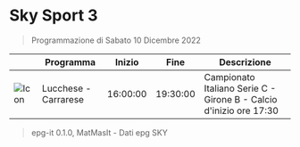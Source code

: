 # Sky Sport 3
> Programmazione di Sabato 10 Dicembre 2022

||Programma|Inizio|Fine|Descrizione|
|---|---|---|---|---|
|![Icon](https://guidatv.sky.it/uuid/28bd5112-e497-47d5-9aff-4dd3913f4f7c/cover?md5ChecksumParam=159052b7d7c092231d6092e4c7838461)|Lucchese - Carrarese|16:00:00|19:30:00|Campionato Italiano Serie C - Girone B - Calcio d&#039;inizio ore 17:30



 > epg-it 0.1.0, MatMasIt - Dati epg SKY